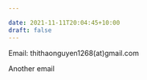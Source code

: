 ```yaml
---

date: 2021-11-11T20:04:45+10:00
draft: false
---
```


Email: thithaonguyen1268(at)gmail.com

Another email
